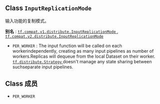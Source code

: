 

## Class  `InputReplicationMode` 
输入功能的复制模式。

**别名** : [ `tf.compat.v1.distribute.InputReplicationMode` ](/api_docs/python/tf/distribute/InputReplicationMode), [ `tf.compat.v2.distribute.InputReplicationMode` ](/api_docs/python/tf/distribute/InputReplicationMode)

-  `PER_WORKER` : The input function will be called on each workerindependently, creating as many input pipelines as number of workers.Replicas will dequeue from the local Dataset on their worker.[ `tf.distribute.Strategy` ](https://tensorflow.google.cn/api_docs/python/tf/distribute/Strategy) doesn't manage any state sharing between suchseparate input pipelines.


## Class 成员
-  `PER_WORKER`  []()
